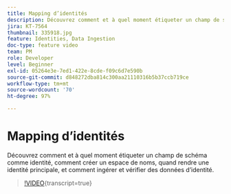 ```yaml
---
title: Mapping d’identités
description: Découvrez comment et à quel moment étiqueter un champ de schéma comme identité et comment créer un espace de noms. Découvrez quand rendre une identité principale et comment ingérer et vérifier des données d’identité.
jira: KT-7564
thumbnail: 335918.jpg
feature: Identities, Data Ingestion
doc-type: feature video
team: PM
role: Developer
level: Beginner
exl-id: 05264e3e-7ed1-422e-8cde-f09c6d7e590b
source-git-commit: d848272dba814c300aa21110316b5b37ccb719ce
workflow-type: tm+mt
source-wordcount: '70'
ht-degree: 97%

---
```


# Mapping d’identités

Découvrez comment et à quel moment étiqueter un champ de schéma comme identité, comment créer un espace de noms, quand rendre une identité principale, et comment ingérer et vérifier des données d’identité.

>[!VIDEO](https://video.tv.adobe.com/v/335918?quality=12&learn=on){transcript=true}

